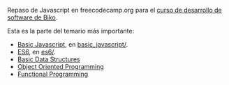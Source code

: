 Repaso de Javascript en freecodecamp.org para el [curso de desarrollo de software de Biko](https://www.biko2.com/curso-desarrollo-software/).

Esta es la parte del temario más importante:

  - [Basic Javascript](https://www.freecodecamp.org/learn/javascript-algorithms-and-data-structures/#basic-javascript), en [basic_javascript/](basic_javascript/).
  - [ES6](https://www.freecodecamp.org/learn/javascript-algorithms-and-data-structures/#es6), en [es6/](es6).
  - [Basic Data Structures](https://www.freecodecamp.org/learn/javascript-algorithms-and-data-structures/#basic-data-structures)
  - [Object Oriented Programming](https://www.freecodecamp.org/learn/javascript-algorithms-and-data-structures/#object-oriented-programming)
  - [Functional Programming](https://www.freecodecamp.org/learn/javascript-algorithms-and-data-structures/#functional-programming)
